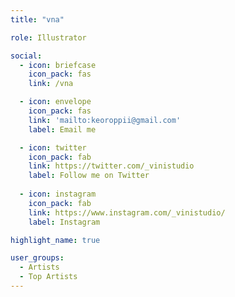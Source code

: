 ```yaml
---
title: "vna"

role: Illustrator

social:
  - icon: briefcase
    icon_pack: fas
    link: /vna

  - icon: envelope
    icon_pack: fas
    link: 'mailto:keoroppii@gmail.com'
    label: Email me

  - icon: twitter
    icon_pack: fab
    link: https://twitter.com/_vinistudio
    label: Follow me on Twitter
    
  - icon: instagram
    icon_pack: fab
    link: https://www.instagram.com/_vinistudio/
    label: Instagram

highlight_name: true

user_groups:
  - Artists
  - Top Artists
---
```

